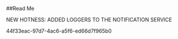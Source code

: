 ﻿##Read Me

NEW HOTNESS: ADDED LOGGERS TO THE NOTIFICATION SERVICE

44f33eac-97d7-4ac6-a5f6-ed66d7f965b0
